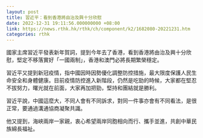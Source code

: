 ```yaml
---
layout: post
title: 習近平：看到香港將由治及興十分欣慰
date: 2022-12-31 19:11:56.000000000 +08:00
link: https://news.rthk.hk/rthk/ch/component/k2/1682080-20221231.htm
categories: rthk
---
```


國家主席習近平發表新年賀詞，提到今年去了香港，看到香港將由治及興十分欣慰，堅定不移落實好「一國兩制」，香港和澳門必將長期繁榮穩定。

習近平又提到新冠疫情，指中國因時因勢優化調整防控措施，最大限度保護人民生命安全和身體健康。目前疫情防控進入新階段，仍然是吃勁的時候，大家都在堅忍不拔努力，曙光就在前面，大家再加把勁，堅持和團結就是勝利。

習近平說，中國這麼大，不同人會有不同訴求，對同一件事亦會有不同看法，是很正常，要通過溝通協商凝聚共識。

他又提到，海峽兩岸一家親，衷心希望兩岸同胞相向而行、攜手並進，共創中華民族綿長福祉。
